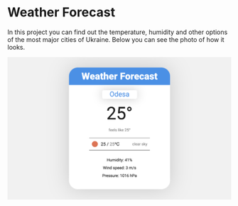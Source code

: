 # Weather Forecast

In this project you can find out the temperature, humidity and other options of the most major cities of Ukraine. 
Below you can see the photo of how it looks.

![Alt Text](README/photoOfProject.png)
